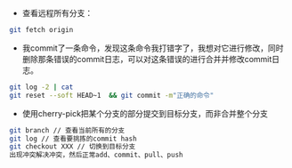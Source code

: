 - 查看远程所有分支：
```bash
git fetch origin
```
- 我commit了一条命令，发现这条命令我打错字了，我想对它进行修改，同时删除那条错误的commit日志，可以对这条错误的进行合并并修改commit日志。
```bash
git log -2 | cat
git reset --soft HEAD~1  && git commit -m"正确的命令"
```
- 使用cherry-pick把某个分支的部分提交到目标分支，而非合并整个分支
```bash
git branch // 查看当前所有的分支
git log // 查看要挑拣的commit hash
git checkout XXX // 切换到目标分支
出现冲突解决冲突，然后正常add、commit、pull、push
```